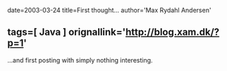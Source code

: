 date=2003-03-24
title=First thought...
author='Max Rydahl Andersen'

tags=[ Java ]
orignallink='http://blog.xam.dk/?p=1'
---
<div><p>...and first posting with simply nothing interesting.</p></div>
